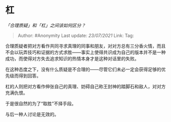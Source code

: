 # 杠
*「合理质疑」和「杠」之间该如何区分？*

> Author: #Anonymity
> Last update: *23/07/2021*
> Link:
> Tag:

合理质疑者把对方看作共同寻求真理的同事和朋友，对对方总有三分香火情，而且不会以玩弄技巧和证据的方式求胜——事实上使得共识成为自己的版本并不是一种成功，而使得对方失去追求知识的热情本身才是这种对话里的失败。

在这种态度之下，没有什么质疑是不合理的——尽管它们未必一定会获得足够的优先级而得到回答。

杠的人则把对方看作伸张自己的真理、妨碍自己称王封神的踏脚石和敌人，对对方充满仇恨。

于是很自然的为了“取胜”不择手段。

与后一种人讨论是无效的。
